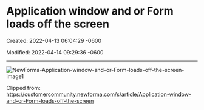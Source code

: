 # Application window and or Form loads off the screen

Created: 2022-04-13 06:04:29 -0600

Modified: 2022-04-14 09:29:36 -0600

---

![NewForma-Application-window-and-or-Form-loads-off-the-screen-image1](999-Archive/StudioCompletiva/attachment/NewForma-Application-window-and-or-Form-loads-off-the-screen-image1.jpg)

Clipped from: <https://customercommunity.newforma.com/s/article/Application-window-and-or-Form-loads-off-the-screen>

